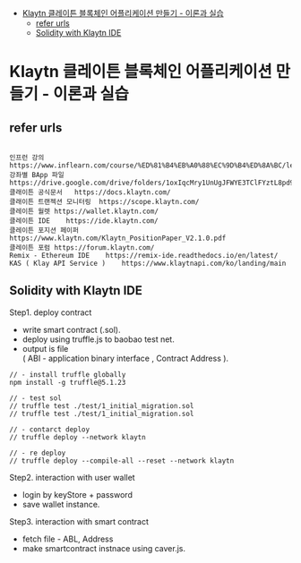 - [Klaytn 클레이튼 블록체인 어플리케이션 만들기 - 이론과 실습](#klaytn-클레이튼-블록체인-어플리케이션-만들기---이론과-실습)
  - [refer urls](#refer-urls)
  - [Solidity with Klaytn IDE](#solidity-with-klaytn-ide)

# Klaytn 클레이튼 블록체인 어플리케이션 만들기 - 이론과 실습


## refer urls

```

인프런 강의	https://www.inflearn.com/course/%ED%81%B4%EB%A0%88%EC%9D%B4%ED%8A%BC/lecture/19236
강좌별 BApp 파일	https://drive.google.com/drive/folders/1oxIqcMry1UnUgJFWYE3TClFYztL8pd9O
클래이튼 공식문서	https://docs.klaytn.com/
클래이튼 트랜젝션 모니터링 	https://scope.klaytn.com/
클레이튼 월렛	https://wallet.klaytn.com/
클레이튼 IDE 	https://ide.klaytn.com/
클레이튼 포지션 페이퍼	https://www.klaytn.com/Klaytn_PositionPaper_V2.1.0.pdf
클레이튼 포럼	https://forum.klaytn.com/
Remix - Ethereum IDE	https://remix-ide.readthedocs.io/en/latest/
KAS ( Klay API Service ) 	https://www.klaytnapi.com/ko/landing/main
```


## Solidity with Klaytn IDE  

Step1. deploy contract   

- write smart contract (.sol).   
- deploy using truffle.js to baobao test net.   
- output is file   
  ( ABI - application binary interface , Contract Address ). 

```
// - install truffle globally
npm install -g truffle@5.1.23

// - test sol
// truffle test ./test/1_initial_migration.sol
// truffle test ./test/1_initial_migration.sol

// - contarct deploy
// truffle deploy --network klaytn

// - re deploy
// truffle deploy --compile-all --reset --network klaytn
```

Step2. interaction with user wallet 

- login by keyStore + password
- save wallet instance. 

Step3. interaction with smart contract

- fetch file - ABL, Address 
-  make smartcontract instnace using caver.js. 

